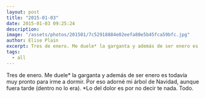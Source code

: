```yaml
---
layout: post
title: "2015-01-03"
date: 2015-01-03 09:25:24
description: 
image: "/assets/photos/201501/7c52918884e02eefa80e5b45fca59bfc.jpg"
author: Elise Plain
excerpt: Tres de enero. Me duele* la garganta y además de ser enero es todavía muy pronto para irme a dormir. Por eso adorné mi árbol de Navidad, aunque fuera tarde (dentro no lo era). *Lo del dolor es por no decir te nada. Todo.
tags: 
  - all
---
```


Tres de enero. Me duele* la garganta y además de ser enero es todavía muy pronto para irme a dormir. Por eso adorné mi árbol de Navidad, aunque fuera tarde (dentro no lo era). *Lo del dolor es por no decir te nada. Todo.
<p></p>
